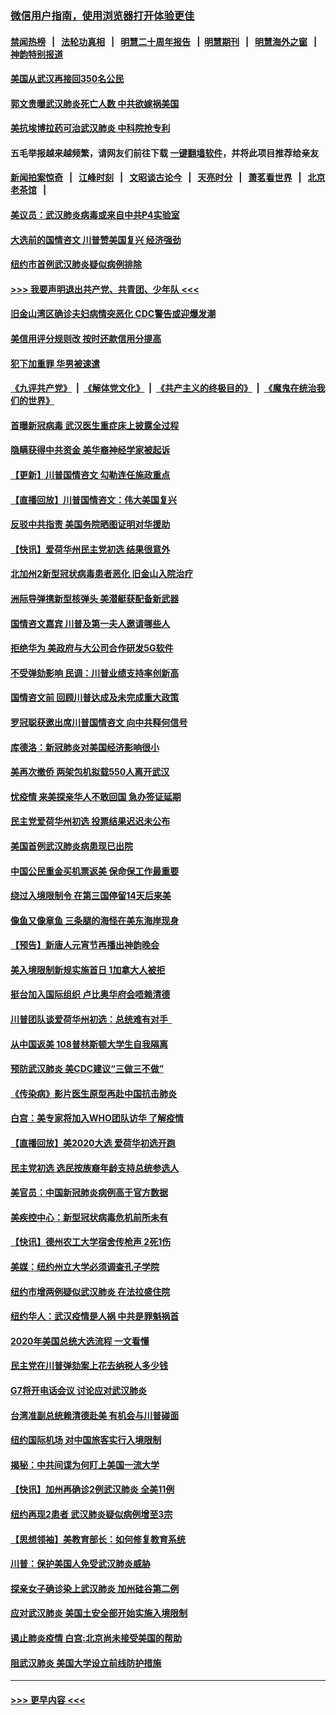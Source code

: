 ### [微信用户指南，使用浏览器打开体验更佳](https://github.com/gfw-breaker/banned-news1/blob/master/indexes/wechat-guide.md?t=0)
#### [禁闻热榜](热点新闻.md?t=0)  &nbsp;&nbsp;|&nbsp;&nbsp; [法轮功真相](https://github.com/gfw-breaker/truth/blob/master/README.md?t=0) &nbsp;&nbsp;|&nbsp;&nbsp; [明慧二十周年报告](https://github.com/gfw-breaker/mh-reports/blob/master/README.md?t=0) &nbsp;&nbsp;|&nbsp;&nbsp;[明慧期刊](https://github.com/gfw-breaker/mh-qikan) &nbsp;&nbsp;|&nbsp;&nbsp; [明慧海外之窗](https://github.com/gfw-breaker/mh-news/blob/master/README.md?t=0) &nbsp;&nbsp;|&nbsp;&nbsp; [神韵特别报道](https://github.com/gfw-breaker/mh-news/blob/master/shenyun.md?t=0)
#### [美国从武汉再接回350名公民](../pages/nsc412/n11846705.md?t=02060044) 
#### [郭文贵曝武汉肺炎死亡人数 中共欲嫁祸美国](../pages/nsc412/n11846240.md?t=02060044) 
#### [美抗埃博拉药可治武汉肺炎 中科院抢专利](../pages/nsc412/n11846409.md?t=02060044) 
#### 五毛举报越来越频繁，请网友们前往下载 [一键翻墙软件](https://github.com/gfw-breaker/ssr-accounts)，并将此项目推荐给亲友
#### [新闻拍案惊奇](https://github.com/gfw-breaker/banned-news1/blob/master/pages/link4.md) &nbsp;&nbsp;|&nbsp;&nbsp; [江峰时刻](https://github.com/gfw-breaker/banned-news1/blob/master/pages/link4.md) &nbsp;&nbsp;|&nbsp;&nbsp; [文昭谈古论今](https://github.com/gfw-breaker/banned-news1/blob/master/pages/link4.md) &nbsp;&nbsp;|&nbsp;&nbsp; [天亮时分](https://github.com/gfw-breaker/banned-news1/blob/master/pages/link4.md) &nbsp;&nbsp;|&nbsp;&nbsp; [萧茗看世界](https://github.com/gfw-breaker/banned-news1/blob/master/pages/link4.md) &nbsp;&nbsp;|&nbsp;&nbsp; [北京老茶馆](https://github.com/gfw-breaker/banned-news1/blob/master/pages/link4.md) &nbsp;&nbsp;|&nbsp;&nbsp; 
#### [美议员：武汉肺炎病毒或来自中共P4实验室](../pages/nsc412/n11846043.md?t=02060044) 
#### [大选前的国情咨文 川普赞美国复兴 经济强劲](../pages/nsc412/n11845526.md?t=02060044) 
#### [纽约市首例武汉肺炎疑似病例排除](../pages/nsc412/n11844989.md?t=02060044) 
#### [>>> 我要声明退出共产党、共青团、少年队 <<<](https://github.com/begood0513/goodnews/blob/master/quit/letter.md) 
#### [旧金山湾区确诊夫妇病情突恶化 CDC警告或迎爆发潮](../pages/nsc412/n11845730.md?t=02060044) 
#### [美信用评分规则改  按时还款信用分提高](../pages/nsc412/n11845488.md?t=02060044) 
#### [犯下加重罪 华男被速遣](../pages/nsc412/n11845476.md?t=02060044) 
#### [《九评共产党》](https://github.com/begood0513/9ping.md/blob/master/README.md) &nbsp;|&nbsp; [《解体党文化》](../../../../jtdwh.md/blob/master/README.md)  &nbsp;|&nbsp; [《共产主义的终极目的》](../../../../gczydzjmd.md/blob/master/README.md) &nbsp;|&nbsp; [《魔鬼在统治我们的世界》](../../../../mgztzwmdsj.md/blob/master/README.md) 
#### [首曝新冠病毒 武汉医生重症床上披露全过程](../pages/nsc412/n11845150.md?t=02060044) 
#### [隐瞒获得中共资金 美华裔神经学家被起诉](../pages/nsc412/n11844879.md?t=02060044) 
#### [【更新】川普国情咨文 勾勒连任施政重点](../pages/nsc412/n11845223.md?t=02060044) 
#### [【直播回放】川普国情咨文：伟大美国复兴](../pages/nsc412/n11842079.md?t=02060044) 
#### [反驳中共指责 美国务院晒图证明对华援助](../pages/nsc412/n11844859.md?t=02060044) 
#### [【快讯】爱荷华州民主党初选 结果很意外](../pages/nsc412/n11844878.md?t=02060044) 
#### [北加州2新型冠状病毒患者恶化 旧金山入院治疗](../pages/nsc412/n11844842.md?t=02060044) 
#### [洲际导弹携新型核弹头 美潜艇获配备新武器](../pages/nsc412/n11844680.md?t=02060044) 
#### [国情咨文嘉宾 川普及第一夫人邀请哪些人](../pages/nsc412/n11844712.md?t=02060044) 
#### [拒绝华为 美政府与大公司合作研发5G软件](../pages/nsc412/n11844625.md?t=02060044) 
#### [不受弹劾影响 民调：川普业绩支持率创新高](../pages/nsc412/n11844622.md?t=02060044) 
#### [国情咨文前 回顾川普达成及未完成重大政策](../pages/nsc412/n11844581.md?t=02060044) 
#### [罗冠聪获邀出席川普国情咨文 向中共释何信号](../pages/nsc412/n11844355.md?t=02060044) 
#### [库德洛：新冠肺炎对美国经济影响很小](../pages/nsc412/n11844418.md?t=02060044) 
#### [美再次撤侨 两架包机拟载550人离开武汉](../pages/nsc412/n11844407.md?t=02060044) 
#### [忧疫情 来美探亲华人不敢回国 急办签证延期](../pages/nsc412/n11843344.md?t=02060044) 
#### [民主党爱荷华州初选 投票结果迟迟未公布](../pages/nsc412/n11844207.md?t=02060044) 
#### [美国首例武汉肺炎病患现已出院](../pages/nsc412/n11842740.md?t=02060044) 
#### [中国公民重金买机票返美 保命保工作最重要](../pages/nsc412/n11843282.md?t=02060044) 
#### [绕过入境限制令  在第三国停留14天后来美](../pages/nsc412/n11843341.md?t=02060044) 
#### [像鱼又像章鱼 三条腿的海怪在美东海岸现身](../pages/nsc412/n11843092.md?t=02060044) 
#### [【预告】新唐人元宵节再播出神韵晚会](../pages/nsc412/n11843192.md?t=02060044) 
#### [美入境限制新规实施首日 1加拿大人被拒](../pages/nsc412/n11843058.md?t=02060044) 
#### [挺台加入国际组织 卢比奥华府会唔赖清德](../pages/nsc412/n11843023.md?t=02060044) 
#### [川普团队谈爱荷华州初选：总统难有对手  ](../pages/nsc412/n11842867.md?t=02060044) 
#### [从中国返美 108普林斯顿大学生自我隔离](../pages/nsc412/n11842714.md?t=02060044) 
#### [预防武汉肺炎 美CDC建议“三做三不做”](../pages/nsc412/n11842700.md?t=02060044) 
#### [《传染病》影片医生原型再赴中国抗击肺炎](../pages/nsc412/n11842626.md?t=02060044) 
#### [白宫：美专家将加入WHO团队访华 了解疫情](../pages/nsc412/n11842198.md?t=02060044) 
#### [【直播回放】美2020大选 爱荷华初选开跑](../pages/nsc412/n11841820.md?t=02060044) 
#### [民主党初选 选民按族裔年龄支持总统参选人](../pages/nsc412/n11842239.md?t=02060044) 
#### [美官员：中国新冠肺炎病例高于官方数据](../pages/nsc412/n11842452.md?t=02060044) 
#### [美疾控中心：新型冠状病毒危机前所未有](../pages/nsc412/n11842406.md?t=02060044) 
#### [【快讯】德州农工大学宿舍传枪声 2死1伤](../pages/nsc412/n11842279.md?t=02060044) 
#### [美媒：纽约州立大学必须调查孔子学院](../pages/nsc412/n11840637.md?t=02060044) 
#### [纽约市增两例疑似武汉肺炎 在法拉盛住院](../pages/nsc412/n11840625.md?t=02060044) 
#### [纽约华人：武汉疫情是人祸 中共是罪魁祸首](../pages/nsc412/n11840631.md?t=02060044) 
#### [2020年美国总统大选流程 一文看懂](../pages/nsc412/n11842056.md?t=02060044) 
#### [民主党在川普弹劾案上花去纳税人多少钱](../pages/nsc412/n11841941.md?t=02060044) 
#### [G7将开电话会议 讨论应对武汉肺炎](../pages/nsc412/n11841658.md?t=02060044) 
#### [台湾准副总统赖清德赴美 有机会与川普碰面](../pages/nsc412/n11841332.md?t=02060044) 
#### [纽约国际机场  对中国旅客实行入境限制](../pages/nsc412/n11840619.md?t=02060044) 
#### [揭秘：中共间谍为何盯上美国一流大学](../pages/nsc412/n11840270.md?t=02060044) 
#### [【快讯】加州再确诊2例武汉肺炎 全美11例](../pages/nsc412/n11840339.md?t=02060044) 
#### [纽约再现2患者 武汉肺炎疑似病例增至3宗](../pages/nsc412/n11840010.md?t=02060044) 
#### [【思想领袖】美教育部长：如何修复教育系统](../pages/nsc412/n11690865.md?t=02060044) 
#### [川普：保护美国人免受武汉肺炎威胁](../pages/nsc412/n11839718.md?t=02060044) 
#### [探亲女子确诊染上武汉肺炎 加州硅谷第二例](../pages/nsc412/n11839784.md?t=02060044) 
#### [应对武汉肺炎 美国土安全部开始实施入境限制](../pages/nsc412/n11839729.md?t=02060044) 
#### [遏止肺炎疫情 白宫:北京尚未接受美国的帮助](../pages/nsc412/n11839660.md?t=02060044) 
#### [阻武汉肺炎 美国大学设立前线防护措施](../pages/nsc412/n11839479.md?t=02060044) 

----
#### [ >>> 更早内容 <<< ](../indexes/nsc412-earlier.md)
